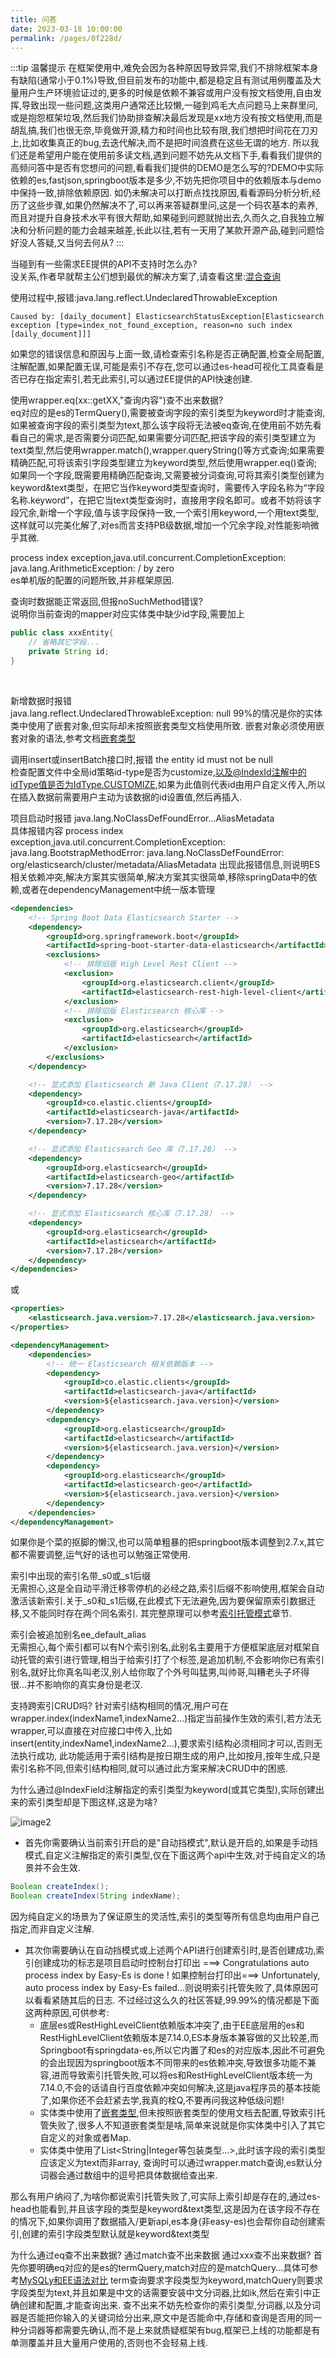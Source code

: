 ```yaml
---
title: 问答
date: 2023-03-18 10:00:00
permalink: /pages/0f228d/
---
```

:::tip 温馨提示
在框架使用中,难免会因为各种原因导致异常,我们不排除框架本身有缺陷(通常小于0.1%)导致,但目前发布的功能中,都是稳定且有测试用例覆盖及大量用户生产环境验证过的,更多的时候是依赖不兼容或用户没有按文档使用,自由发挥,导致出现一些问题,这类用户通常还比较懒,一碰到鸡毛大点问题马上来群里问,或是抱怨框架垃圾,然后我们协助排查解决最后发现是xx地方没有按文档使用,而是胡乱搞,我们也很无奈,毕竟做开源,精力和时间也比较有限,我们想把时间花在刀刃上,比如收集真正的bug,去迭代解决,而不是把时间浪费在这些无谓的地方.
所以我们还是希望用户能在使用前多读文档,遇到问题不妨先从文档下手,看看我们提供的高频问答中是否有您想问的问题,看看我们提供的DEMO是怎么写的?DEMO中实际依赖的es,fastjson,springboot版本是多少,不妨先把你项目中的依赖版本与demo中保持一致,排除依赖原因. 如仍未解决可以打断点找找原因,看看源码分析分析,经历了这些步骤,如果仍然解决不了,可以再来答疑群里问,这是一个码农基本的素养,而且对提升自身技术水平有很大帮助,如果碰到问题就抛出去,久而久之,自我独立解决和分析问题的能力会越来越差,长此以往,若有一天用了某款开源产品,碰到问题恰好没人答疑,又当何去何从?
:::

当碰到有一些需求EE提供的API不支持时怎么办? <br/>
没关系,作者早就帮主公们想到最优的解决方案了,请查看这里:[混合查询](/pages/5743eb/) <br/>

使用过程中,报错:java.lang.reflect.UndeclaredThrowableException <br/>
```
Caused by: [daily_document] ElasticsearchStatusException[Elasticsearch exception [type=index_not_found_exception, reason=no such index [daily_document]]]
```
如果您的错误信息和原因与上面一致,请检查索引名称是否正确配置,检查全局配置,注解配置,如果配置无误,可能是索引不存在,您可以通过es-head可视化工具查看是否已存在指定索引,若无此索引,可以通过EE提供的API快速创建.<br/>

使用wrapper.eq(xx::getXX,"查询内容")查不出来数据?<br/>
eq对应的是es的TermQuery(),需要被查询字段的索引类型为keyword时才能查询,如果被查询字段的索引类型为text,那么该字段将无法被eq查询,在使用前不妨先看看自己的需求,是否需要分词匹配,如果需要分词匹配,把该字段的索引类型建立为text类型,然后使用wrapper.match(),wrapper.queryString()等方式查询;如果需要精确匹配,可将该索引字段类型建立为keyword类型,然后使用wrapper.eq()查询; 如果同一个字段,既需要用精确匹配查询,又需要被分词查询,可将其索引类型创建为keyword&text类型，在把它当作keyword类型查询时，需要传入字段名称为“字段名称.keyword”，在把它当text类型查询时，直接用字段名即可。或者不妨将该字段冗余,新增一个字段,值与该字段保持一致,一个索引用keyword,一个用text类型,这样就可以完美化解了,对es而言支持PB级数据,增加一个冗余字段,对性能影响微乎其微.<br/>

process index exception,java.util.concurrent.CompletionException: java.lang.ArithmeticException: / by zero <br/>
es单机版的配置的问题所致,并非框架原因. <br/>

查询时数据能正常返回,但报noSuchMethod错误? <br/>
说明你当前查询的mapper对应实体类中缺少id字段,需要加上
```java
public class xxxEntity{
    // 省略其它字段...
    private String id;
}
```
<br/>

新增数据时报错 <br/>
java.lang.reflect.UndeclaredThrowableException: null
99%的情况是你的实体类中使用了嵌套对象,但实际却未按照嵌套类型文档使用所致.
嵌套对象必须使用嵌套对象的语法,参考文档[嵌套类型](/pages/0b25c9/)<br/>

调用insert或insertBatch接口时,报错 the entity id must not be null <br/>
检查配置文件中全局id策略id-type是否为customize,以及@IndexId注解中的idType值是否为IdType.CUSTOMIZE,如果为此值则代表id由用户自定义传入,所以在插入数据前需要用户主动为该数据的id设置值,然后再插入.<br/>

项目启动时报错 java.lang.NoClassDefFoundError...AliasMetadata <br/>
具体报错内容 process index exception,java.util.concurrent.CompletionException: java.lang.BootstrapMethodError: java.lang.NoClassDefFoundError: org/elasticsearch/cluster/metadata/AliasMetadata
出现此报错信息,则说明ES相关依赖冲突,解决方案其实很简单,解决方案其实很简单,移除springData中的依赖,或者在dependencyManagement中统一版本管理
```xml
<dependencies>
    <!-- Spring Boot Data Elasticsearch Starter -->
    <dependency>
        <groupId>org.springframework.boot</groupId>
        <artifactId>spring-boot-starter-data-elasticsearch</artifactId>
        <exclusions>
            <!-- 排除旧版 High Level Rest Client -->
            <exclusion>
                <groupId>org.elasticsearch.client</groupId>
                <artifactId>elasticsearch-rest-high-level-client</artifactId>
            </exclusion>
            <!-- 排除旧版 Elasticsearch 核心库 -->
            <exclusion>
                <groupId>org.elasticsearch</groupId>
                <artifactId>elasticsearch</artifactId>
            </exclusion>
        </exclusions>
    </dependency>

    <!-- 显式添加 Elasticsearch 新 Java Client（7.17.28） -->
    <dependency>
        <groupId>co.elastic.clients</groupId>
        <artifactId>elasticsearch-java</artifactId>
        <version>7.17.28</version>
    </dependency>

    <!-- 显式添加 Elasticsearch Geo 库（7.17.28） -->
    <dependency>
        <groupId>org.elasticsearch</groupId>
        <artifactId>elasticsearch-geo</artifactId>
        <version>7.17.28</version>
    </dependency>

    <!-- 显式添加 Elasticsearch 核心库（7.17.28） -->
    <dependency>
        <groupId>org.elasticsearch</groupId>
        <artifactId>elasticsearch</artifactId>
        <version>7.17.28</version>
    </dependency>
</dependencies>

```
或
```xml
<properties>
    <elasticsearch.java.version>7.17.28</elasticsearch.java.version>
</properties>

<dependencyManagement>
    <dependencies>
        <!-- 统一 Elasticsearch 相关依赖版本 -->
        <dependency>
            <groupId>co.elastic.clients</groupId>
            <artifactId>elasticsearch-java</artifactId>
            <version>${elasticsearch.java.version}</version>
        </dependency>
        <dependency>
            <groupId>org.elasticsearch</groupId>
            <artifactId>elasticsearch</artifactId>
            <version>${elasticsearch.java.version}</version>
        </dependency>
        <dependency>
            <groupId>org.elasticsearch</groupId>
            <artifactId>elasticsearch-geo</artifactId>
            <version>${elasticsearch.java.version}</version>
        </dependency>
    </dependencies>
</dependencyManagement>

```

如果你是个菜的抠脚的懒汉,也可以简单粗暴的把springboot版本调整到2.7.x,其它都不需要调整,运气好的话也可以勉强正常使用. <br/>

索引中出现的索引名带_s0或_s1后缀 <br/>
无需担心,这是全自动平滑迁移零停机的必经之路,索引后缀不影响使用,框架会自动激活该新索引.关于_s0和_s1后缀,在此模式下无法避免,因为要保留原索引数据迁移,又不能同时存在两个同名索引.
其完整原理可以参考[索引托管模式](/pages/cc15ba/)章节. <br/>

索引会被追加别名ee_default_alias <br/>
无需担心,每个索引都可以有N个索引别名,此别名主要用于方便框架底层对框架自动托管的索引进行管理,相当于给索引打了个标签,是追加机制,不会影响你已有索引别名,就好比你真名叫老汉,别人给你取了个外号叫猛男,叫帅哥,叫糟老头子坏得很...并不影响你的真实身份是老汉. <br/>

支持跨索引CRUD吗?
针对索引结构相同的情况,用户可在wrapper.index(indexName1,indexName2...)指定当前操作生效的索引,若方法无wrapper,可以直接在对应接口中传入,比如insert(entity,indexName1,indexName2...),要求索引结构必须相同才可以,否则无法执行成功,
此功能适用于索引结构是按日期生成的用户,比如按月,按年生成,只是索引名称不同,但索引结构相同,就可以通过此方案来解决CRUD中的困惑. <br/>

为什么通过@IndexField注解指定的索引类型为keyword(或其它类型),实际创建出来的索引类型却是下图这样,这是为啥? <br/>

![image2](https://iknow.hs.net/72818af6-7cc3-4833-b7a7-dbff845ce73e.png)

- 首先你需要确认当前索引开启的是"自动挡模式",默认是开启的,如果是手动挡模式,自定义注解指定的索引类型,仅在下面这两个api中生效,对于纯自定义的场景并不会生效.

```java
Boolean createIndex();
Boolean createIndex(String indexName);
```

因为纯自定义的场景为了保证原生的灵活性,索引的类型等所有信息均由用户自己指定,而非自定义注解.
- 其次你需要确认在自动挡模式或上述两个API进行创建索引时,是否创建成功,索引创建成功的标志是项目启动时控制台打印出 ===> Congratulations auto process index by Easy-Es is done !
如果控制台打印出===> Unfortunately, auto process index by Easy-Es failed...则说明索引托管失败了,具体原因可以看看紧随其后的日志. 不过经过这么久的社区答疑,99.99%的情况都是下面这两种原因,可供参考:
  - 底层es或RestHighLevelClient依赖版本冲突了,由于EE底层用的es和RestHighLevelClient依赖版本是7.14.0,ES本身版本兼容做的又比较差,而Springboot有springdata-es,所以它内置了和es的对应版本,因此不可避免的会出现因为springboot版本不同带来的es依赖冲突,导致很多功能不兼容,进而导致索引托管失败,可以将es和RestHighLevelClient版本统一为7.14.0,不会的话请自行百度依赖冲突如何解决,这是java程序员的基本技能了,如果你还不会赶紧去学,我真的栓Q,不要再问我这种低级问题!
  - 实体类中使用了[嵌套类型](/pages/0b25c9/),但未按照嵌套类型的使用文档去配置,导致索引托管失败了,很多人不知道嵌套类型是啥,简单来说就是你实体类中引入了其它自定义的对象或者Map.
  - 实体类中使用了List<String|Integer等包装类型...>,此时该字段的索引类型应该定义为text而非array, 查询时可以通过wrapper.match查询,es默认分词器会通过数组中的逗号把具体数据给查出来. 

那么有用户纳闷了,为啥你都说索引托管失败了,可实际上索引却是存在的,通过es-head也能看到,并且该字段的类型是keyword&text类型,这是因为在该字段不存在的情况下,如果你调用了数据插入/更新api,es本身(非easy-es)也会帮你自动创建索引,创建的索引字段类型默认就是keyword&text类型

为什么通过eq查不出来数据? 通过match查不出来数据 通过xxx查不出来数据?
首先你要明确eq对应的是es的termQuery,match对应的是matchQuery...具体可参考[MySQLy和EE语法对比](/pages/8f3438/)
term查询要求字段类型为keyword,matchQuery则要求字段类型为text,并且如果是中文的话需要安装中文分词器,比如ik,然后在索引中正确创建和配置,才能查询出来.
查不出来不妨先检查你的索引类型,分词器,以及分词器是否能把你输入的关键词给分出来,原文中是否能命中,存储和查询是否用的同一种分词器等都需要先确认,而不是上来就质疑框架有bug,框架已上线的功能都是有单测覆盖并且大量用户使用的,否则也不会轻易上线.
